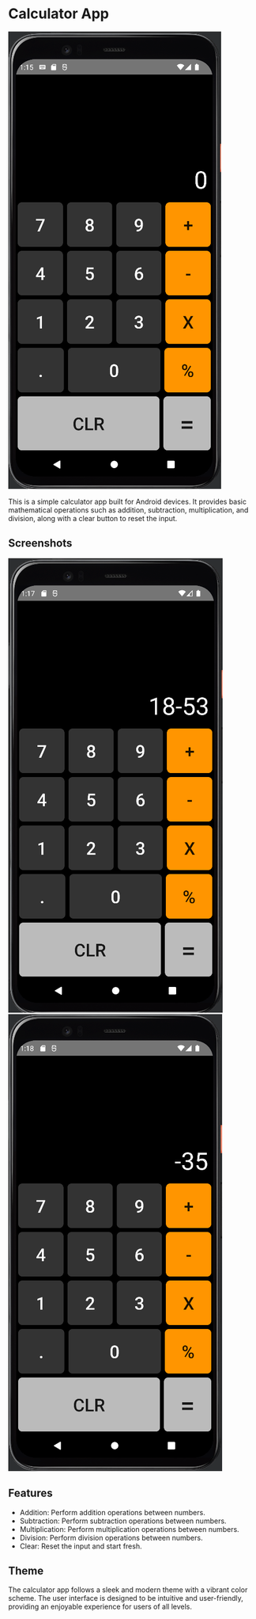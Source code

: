 # Calculator App

![Calculator App](calculator_app.png)

This is a simple calculator app built for Android devices. It provides basic mathematical operations such as addition, subtraction, multiplication, and division, along with a clear button to reset the input.

## Screenshots

![Screenshot 1](screenshot_1.png)
![Screenshot 2](screenshot_2.png)

## Features

- Addition: Perform addition operations between numbers.
- Subtraction: Perform subtraction operations between numbers.
- Multiplication: Perform multiplication operations between numbers.
- Division: Perform division operations between numbers.
- Clear: Reset the input and start fresh.

## Theme

The calculator app follows a sleek and modern theme with a vibrant color scheme. The user interface is designed to be intuitive and user-friendly, providing an enjoyable experience for users of all levels.
